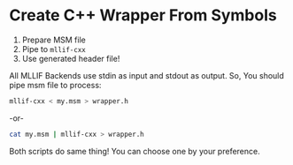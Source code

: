 # Create C++ Wrapper From Symbols

1. Prepare MSM file
2. Pipe to `mllif-cxx`
3. Use generated header file!

All MLLIF Backends use stdin as input and stdout as output.
So, You should pipe msm file to process:

```sh
mllif-cxx < my.msm > wrapper.h
```

-or-

```sh
cat my.msm | mllif-cxx > wrapper.h
```

Both scripts do same thing!
You can choose one by your preference.
